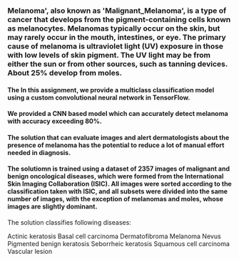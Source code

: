 ### Melanoma', also known as 'Malignant_Melanoma', is a type of cancer that develops from the pigment-containing cells known as melanocytes. Melanomas typically occur on the skin, but may rarely occur in the mouth, intestines, or eye. The primary cause of melanoma is ultraviolet light (UV) exposure in those with low levels of skin pigment. The UV light may be from either the sun or from other sources, such as tanning devices. About 25% develop from moles.
#### The In this assignment, we provide a multiclass classification model using a custom convolutional neural network in TensorFlow. 
#### We provided a CNN based model which can accurately detect melanoma with accuracy exceeding 80%. 
#### The solution that can evaluate images and alert dermatologists about the presence of melanoma has the potential to reduce a lot of manual effort needed in diagnosis.
#### The solutiomn is trained using a dataset of 2357 images of malignant and benign oncological diseases, which were formed from the International Skin Imaging Collaboration (ISIC). All images were sorted according to the classification taken with ISIC, and all subsets were divided into the same number of images, with the exception of melanomas and moles, whose images are slightly dominant.


The solution classifies following diseases:

Actinic keratosis
Basal cell carcinoma
Dermatofibroma
Melanoma
Nevus
Pigmented benign keratosis
Seborrheic keratosis
Squamous cell carcinoma
Vascular lesion

